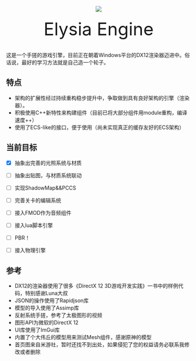 <div align=center><img src="https://cdn.jsdelivr.net/gh/Liiii007/LiquidBlog@main/img/202208212313351.png#pic_center)"></div>

<br/>

<div align=center>
    <div>
        <font size=70>Elysia Engine</font>
    </div>
</div>
<br/>

这是一个手搓的游戏引擎，目前正在朝着Windows平台的DX12渲染器迈进中。俗话说，最好的学习方法就是自己造一个轮子。


## 特点
- 架构的扩展性经过持续重构稳步提升中，争取做到具有良好架构的引擎（渲染器）。
- 积极使用C++新特性来构建组件（目前已将大部分组件用module重构，编译速度++）
- 使用了ECS-like的接口，便于使用（尚未实现真正的缓存友好的ECS架构）


## 当前目标
- [x] 抽象出完善的光照系统与材质
- [ ] 抽象出贴图，与材质系统联动
- [ ] 实现ShadowMap&&PCCS
- [ ] 完善关卡的编辑系统
- [ ] 接入FMOD作为音频组件
- [ ] 接入lua脚本引擎
- [ ] PBR！
- [ ] 接入物理引擎


## 参考
- DX12的渲染器使用了很多《DirectX 12 3D游戏开发实践》一书中的样例代码，特别感谢Luna大叔
- JSON的操作使用了Rapidjson库
- 模型的导入使用了Assimp库
- 反射系统手搓，参考了太极图形的视频
- 图形API为微软的DirectX 12
- UI库使用了ImGui库
- 内置了个大伟丘的模型用来测试Mesh组件，感谢原神的模型
- 首页图来自米游社，暂时还找不到出处，如果侵犯了您的权益请务必联系我修改或者删除
